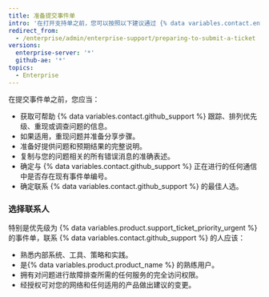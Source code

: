 ```yaml
---
title: 准备提交事件单
intro: '在打开支持单之前，您可以按照以下建议通过 {% data variables.contact.enterprise_support %} 加快问题的解决。'
redirect_from:
  - /enterprise/admin/enterprise-support/preparing-to-submit-a-ticket
versions:
  enterprise-server: '*'
  github-ae: '*'
topics:
  - Enterprise
---
```


在提交事件单之前，您应当：

- 获取可帮助 {% data variables.contact.github_support %} 跟踪、排列优先级、重现或调查问题的信息。
- 如果适用，重现问题并准备分享步骤。
- 准备好提供问题和预期结果的完整说明。
- 复制与您的问题相关的所有错误消息的准确表述。
- 确定与 {% data variables.contact.github_support %} 正在进行的任何通信中是否存在现有事件单编号。
- 确定联系 {% data variables.contact.github_support %} 的最佳人选。

### 选择联系人

特别是优先级为 {% data variables.product.support_ticket_priority_urgent %} 的事件单，联系 {% data variables.contact.github_support %} 的人应该：

 - 熟悉内部系统、工具、策略和实践。
 - 是{% data variables.product.product_name %} 的熟练用户。
 - 拥有对问题进行故障排查所需的任何服务的完全访问权限。
 - 经授权可对您的网络和任何适用的产品做出建议的变更。
